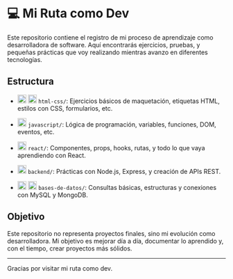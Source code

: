 # 💻 Mi Ruta como Dev

Este repositorio contiene el registro de mi proceso de aprendizaje como desarrolladora de software. Aquí encontrarás ejercicios, pruebas, y pequeñas prácticas que voy realizando mientras avanzo en diferentes tecnologías.

## Estructura

- <img src="https://cdn.jsdelivr.net/gh/devicons/devicon/icons/html5/html5-original.svg" width="20"/> <img src="https://cdn.jsdelivr.net/gh/devicons/devicon/icons/css3/css3-original.svg" width="20"/> `html-css/`: Ejercicios básicos de maquetación, etiquetas HTML, estilos con CSS, formularios, etc.

- <img src="https://cdn.jsdelivr.net/gh/devicons/devicon/icons/javascript/javascript-original.svg" width="20"/> `javascript/`: Lógica de programación, variables, funciones, DOM, eventos, etc.

- <img src="https://cdn.jsdelivr.net/gh/devicons/devicon/icons/react/react-original.svg" width="20"/> `react/`: Componentes, props, hooks, rutas, y todo lo que vaya aprendiendo con React.

- <img src="https://cdn.jsdelivr.net/gh/devicons/devicon/icons/nodejs/nodejs-original.svg" width="20"/> `backend/`: Prácticas con Node.js, Express, y creación de APIs REST.

- <img src="https://cdn.jsdelivr.net/gh/devicons/devicon/icons/mysql/mysql-original.svg" width="20"/> <img src="https://cdn.jsdelivr.net/gh/devicons/devicon/icons/mongodb/mongodb-original.svg" width="20"/> `bases-de-datos/`: Consultas básicas, estructuras y conexiones con MySQL y MongoDB.

## Objetivo

Este repositorio no representa proyectos finales, sino mi evolución como desarrolladora. Mi objetivo es mejorar día a día, documentar lo aprendido y, con el tiempo, crear proyectos más sólidos.

---

Gracias por visitar mi ruta como dev.
